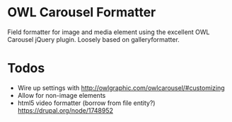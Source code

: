 OWL Carousel Formatter
======================

Field formatter for image and media element using the excellent OWL Carousel jQuery plugin.
Loosely based on galleryformatter.

Todos
=====
+ Wire up settings with http://owlgraphic.com/owlcarousel/#customizing
+ Allow for non-image elements
+ html5 video formatter (borrow from file entity?) https://drupal.org/node/1748952
